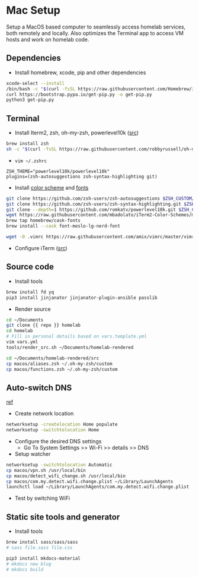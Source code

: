 # Mac Setup
Setup a MacOS based computer to seamlessly access homelab services, both remotely and locally. Also optimizes the Terminal app to access VM hosts and work on homelab code.

## Dependencies
- Install homebrew, xcode, pip and other dependencies
```bash
xcode-select --install
/bin/bash -c "$(curl -fsSL https://raw.githubusercontent.com/Homebrew/install/HEAD/install.sh)"
curl https://bootstrap.pypa.io/get-pip.py -o get-pip.py
python3 get-pip.py
```

## Terminal
- Install Iterm2, zsh, oh-my-zsh, powerlevel10k ([src](https://medium.com/seokjunhong/customize-the-terminal-zsh-iterm2-powerlevel10k-complete-guide-for-beginners-35c4ba439055))
```bash
brew install zsh
sh -c "$(curl -fsSL https://raw.githubusercontent.com/robbyrussell/oh-my-zsh/master/tools/install.sh)"
```
- `vim ~/.zshrc`
```
ZSH_THEME="powerlevel10k/powerlevel10k"
plugins=(zsh-autosuggestions zsh-syntax-highlighting git)
```
- Install [color scheme](https://iterm2colorschemes.com/) and [fonts](https://www.nerdfonts.com/)
```bash
git clone https://github.com/zsh-users/zsh-autosuggestions $ZSH_CUSTOM/plugins/zsh-autosuggestions
git clone https://github.com/zsh-users/zsh-syntax-highlighting.git $ZSH_CUSTOM/plugins/zsh-syntax-highlighting
git clone --depth=1 https://github.com/romkatv/powerlevel10k.git $ZSH_CUSTOM/themes/powerlevel10k
wget https://raw.githubusercontent.com/mbadolato/iTerm2-Color-Schemes/master/schemes/Solarized%20Dark%20Higher%20Contrast.itermcolors
brew tap homebrew/cask-fonts
brew install --cask font-meslo-lg-nerd-font

wget -O .vimrc https://raw.githubusercontent.com/amix/vimrc/master/vimrcs/basic.vim
```
- Configure iTerm ([src](https://medium.com/seokjunhong/customize-the-terminal-zsh-iterm2-powerlevel10k-complete-guide-for-beginners-35c4ba439055))

## Source code
- Install tools
```bash
brew install fd yq
pip3 install jinjanator jinjanator-plugin-ansible passlib
```

- Render source
```bash
cd ~/Documents
git clone {{ repo }} homelab
cd homelab
# Fill in personal details based on vars.template.yml
vim vars.yml
tools/render_src.sh ~/Documents/homelab-rendered

cd ~/Documents/homelab-rendered/src
cp macos/aliases.zsh ~/.oh-my-zsh/custom
cp macos/functions.zsh ~/.oh-my-zsh/custom
```

## Auto-switch DNS
[ref](https://apple.stackexchange.com/a/399571)
- Create network location
```bash
networksetup -createlocation Home populate
networksetup -switchtolocation Home
```
- Configure the desired DNS settings
  - Go To System Settings >> Wi-Fi >> details >> DNS
- Setup watcher
```bash
networksetup -switchtolocation Automatic
cp macos/vpn.sh /usr/local/bin
cp macos/detect_wifi_change.sh /usr/local/bin
cp macos/com.my.detect.wifi.change.plist ~/Library/LaunchAgents
launchctl load ~/Library/LaunchAgents/com.my.detect.wifi.change.plist
```
- Test by switching WiFi

## Static site tools and generator
- Install tools
```bash
brew install sass/sass/sass
# sass file.sass file.css

pip3 install mkdocs-material
# mkdocs new blog
# mkdocs build
```
